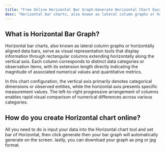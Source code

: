 ```yaml
---
title: "Free Online Horizontal Bar Graph:Generate Horizontal Chart Easy"
desc: "Horizontal bar charts, also known as lateral column graphs or horizontally aligned data bars, serve as visual representation tools that display information through rectangular columns extending horizontally along the vertical axis. Try it now—no sign-up required!"
---
```


## What is Horizontal Bar Graph?

Horizontal bar charts, also known as lateral column graphs or horizontally aligned data bars, serve as visual representation tools that display information through rectangular columns extending horizontally along the vertical axis. Each column corresponds to distinct data categories or observation items, with its extension length directly indicating the magnitude of associated numerical values and quantitative metrics.

In this chart configuration, the vertical axis primarily denotes categorical dimensions or observed entities, while the horizontal axis presents specific measurement values. The left-to-right progressive arrangement of columns enables rapid visual comparison of numerical differences across various categories.

## How do you create Horizontal chart online?

All you need to do is input your data into the Horizontal chart tool and set bar of Horizontal, then click generate then your bar graph will automatically generate on the screen. lastly, you can download your graph as png or jpg format.
